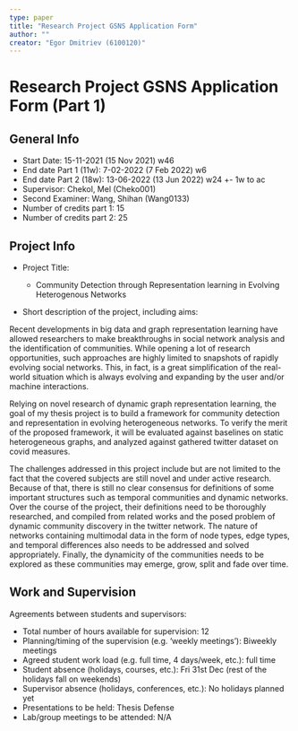 ```yaml
---
type: paper
title: "Research Project GSNS Application Form"
author: ""
creator: "Egor Dmitriev (6100120)"
---
```


# Research Project GSNS Application Form (Part 1)

## General Info

* Start Date: 15-11-2021 (15 Nov 2021) w46
* End date Part 1 (11w): 7-02-2022 (7 Feb 2022) w6
* End date Part 2 (18w): 13-06-2022 (13 Jun 2022) w24 +- 1w to ac
* Supervisor: Chekol, Mel (Cheko001)
* Second Examiner: Wang, Shihan (Wang0133)
* Number of credits part 1: 15
* Number of credits part 2: 25

## Project Info

* Project Title: 
  * Community Detection through Representation learning in Evolving Heterogenous Networks
  
* Short description of the project, including aims:

  

Recent developments in big data and graph representation learning have allowed researchers to make breakthroughs in social network analysis and the identification of communities. While opening a lot of research opportunities, such approaches are highly limited to snapshots of rapidly evolving social networks. This, in fact, is a great simplification of the real-world situation which is always evolving and expanding by the user and/or machine interactions. 

Relying on novel research of dynamic graph representation learning, the goal of my thesis project is to build a framework for community detection and representation in evolving heterogeneous networks. To verify the merit of the proposed framework, it will be evaluated against baselines on static heterogeneous graphs, and analyzed against gathered twitter dataset on covid measures.

The challenges addressed in this project include but are not limited to the fact that the covered subjects are still novel and under active research. Because of that, there is still no clear consensus for definitions of some important structures such as temporal communities and dynamic networks. Over the course of the project, their definitions need to be thoroughly researched, and compiled from related works and the posed problem of dynamic community discovery in the twitter network. The nature of networks containing multimodal data in the form of node types, edge types, and temporal differences also needs to be addressed and solved appropriately. Finally, the dynamicity of the communities needs to be explored as these communities may emerge, grow, split and fade over time.

## Work and Supervision

Agreements between students and supervisors:



* Total number of hours available for supervision: 12
* Planning/timing of the supervision (e.g. ‘weekly meetings’): Biweekly meetings
* Agreed student work load (e.g. full time, 4 days/week, etc.): full time
* Student absence (holidays, courses, etc.): Fri 31st Dec (rest of the holidays fall on weekends)
* Supervisor absence (holidays, conferences, etc.): No holidays planned yet
* Presentations to be held: Thesis Defense
* Lab/group meetings to be attended: N/A

